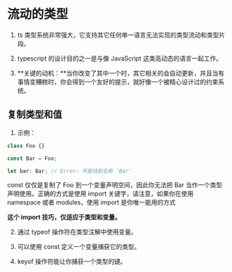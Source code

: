 # 流动的类型

1. ts 类型系统非常强大，它支持其它任何单一语言无法实现的类型流动和类型片段。

2. typescript 的设计目的之一是与像 JavaScript 这类高动态的语言一起工作。

3. **关键的动机：**当你改变了其中一个时，其它相关的会自动更新，并且当有事情变糟糕时，你会得到一个友好的提示，就好像一个被精心设计过的约束系统。

## 复制类型和值

1. 示例：

```ts
class Foo {}

const Bar = Foo;

let bar: Bar; // Error: 不能找到名称 'Bar'
```

const 仅仅是复制了 Foo 到一个变量声明空间，因此你无法把 Bar 当作一个类型声明使用。正确的方式是使用 import 关键字，请注意，如果你在使用 namespace 或者 modules，使用 import 是你唯一能用的方式

**这个 import 技巧，仅适应于类型和变量。**

2. 通过 typeof 操作符在类型注解中使用变量。

3. 可以使用 const 定义一个变量捕获它的类型。

4. keyof 操作符能让你捕获一个类型的键。
